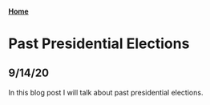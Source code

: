 #### [Home](https://cassidybargell.github.io/election_analytics/)

# Past Presidential Elections
## 9/14/20

In this blog post I will talk about past presidential elections. 
